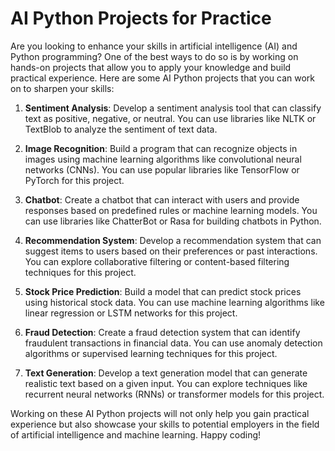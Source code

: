 <h1>AI Python Projects for Practice</h1>
<p>Are you looking to enhance your skills in artificial intelligence (AI) and Python programming? One of the best ways to do so is by working on hands-on projects that allow you to apply your knowledge and build practical experience. Here are some AI Python projects that you can work on to sharpen your skills:</p>
<ol>
<li>
<p><strong>Sentiment Analysis</strong>: Develop a sentiment analysis tool that can classify text as positive, negative, or neutral. You can use libraries like NLTK or TextBlob to analyze the sentiment of text data.</p>
</li>
<li>
<p><strong>Image Recognition</strong>: Build a program that can recognize objects in images using machine learning algorithms like convolutional neural networks (CNNs). You can use popular libraries like TensorFlow or PyTorch for this project.</p>
</li>
<li>
<p><strong>Chatbot</strong>: Create a chatbot that can interact with users and provide responses based on predefined rules or machine learning models. You can use libraries like ChatterBot or Rasa for building chatbots in Python.</p>
</li>
<li>
<p><strong>Recommendation System</strong>: Develop a recommendation system that can suggest items to users based on their preferences or past interactions. You can explore collaborative filtering or content-based filtering techniques for this project.</p>
</li>
<li>
<p><strong>Stock Price Prediction</strong>: Build a model that can predict stock prices using historical stock data. You can use machine learning algorithms like linear regression or LSTM networks for this project.</p>
</li>
<li>
<p><strong>Fraud Detection</strong>: Create a fraud detection system that can identify fraudulent transactions in financial data. You can use anomaly detection algorithms or supervised learning techniques for this project.</p>
</li>
<li>
<p><strong>Text Generation</strong>: Develop a text generation model that can generate realistic text based on a given input. You can explore techniques like recurrent neural networks (RNNs) or transformer models for this project.</p>
</li>
</ol>
<p>Working on these AI Python projects will not only help you gain practical experience but also showcase your skills to potential employers in the field of artificial intelligence and machine learning. Happy coding!</p>